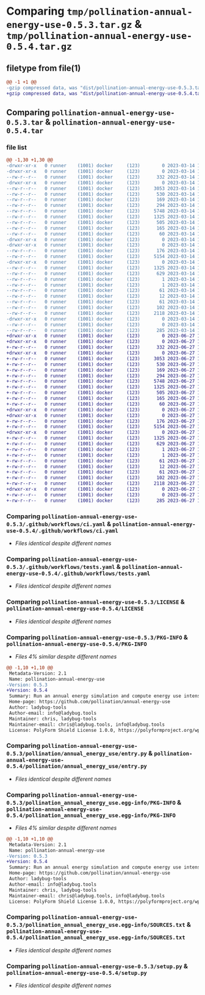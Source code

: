 # Comparing `tmp/pollination-annual-energy-use-0.5.3.tar.gz` & `tmp/pollination-annual-energy-use-0.5.4.tar.gz`

## filetype from file(1)

```diff
@@ -1 +1 @@
-gzip compressed data, was "dist/pollination-annual-energy-use-0.5.3.tar", last modified: Tue Mar 14 18:04:33 2023, max compression
+gzip compressed data, was "dist/pollination-annual-energy-use-0.5.4.tar", last modified: Tue Jun 27 16:40:05 2023, max compression
```

## Comparing `pollination-annual-energy-use-0.5.3.tar` & `pollination-annual-energy-use-0.5.4.tar`

### file list

```diff
@@ -1,30 +1,30 @@
-drwxr-xr-x   0 runner    (1001) docker     (123)        0 2023-03-14 18:04:33.000000 pollination-annual-energy-use-0.5.3/
-drwxr-xr-x   0 runner    (1001) docker     (123)        0 2023-03-14 18:04:33.000000 pollination-annual-energy-use-0.5.3/.github/
--rw-r--r--   0 runner    (1001) docker     (123)      332 2023-03-14 18:03:39.000000 pollination-annual-energy-use-0.5.3/.github/dependabot.yml
-drwxr-xr-x   0 runner    (1001) docker     (123)        0 2023-03-14 18:04:33.000000 pollination-annual-energy-use-0.5.3/.github/workflows/
--rw-r--r--   0 runner    (1001) docker     (123)     3053 2023-03-14 18:03:39.000000 pollination-annual-energy-use-0.5.3/.github/workflows/ci.yaml
--rw-r--r--   0 runner    (1001) docker     (123)      530 2023-03-14 18:03:39.000000 pollination-annual-energy-use-0.5.3/.github/workflows/tests.yaml
--rw-r--r--   0 runner    (1001) docker     (123)      169 2023-03-14 18:03:39.000000 pollination-annual-energy-use-0.5.3/.gitignore
--rw-r--r--   0 runner    (1001) docker     (123)      294 2023-03-14 18:03:39.000000 pollination-annual-energy-use-0.5.3/.releaserc.json
--rw-r--r--   0 runner    (1001) docker     (123)     5748 2023-03-14 18:03:39.000000 pollination-annual-energy-use-0.5.3/LICENSE
--rw-r--r--   0 runner    (1001) docker     (123)     1325 2023-03-14 18:04:33.000000 pollination-annual-energy-use-0.5.3/PKG-INFO
--rw-r--r--   0 runner    (1001) docker     (123)      505 2023-03-14 18:03:39.000000 pollination-annual-energy-use-0.5.3/README.md
--rw-r--r--   0 runner    (1001) docker     (123)      165 2023-03-14 18:03:39.000000 pollination-annual-energy-use-0.5.3/deploy.sh
--rw-r--r--   0 runner    (1001) docker     (123)       60 2023-03-14 18:03:39.000000 pollination-annual-energy-use-0.5.3/dev-requirements.txt
-drwxr-xr-x   0 runner    (1001) docker     (123)        0 2023-03-14 18:04:33.000000 pollination-annual-energy-use-0.5.3/pollination/
-drwxr-xr-x   0 runner    (1001) docker     (123)        0 2023-03-14 18:04:33.000000 pollination-annual-energy-use-0.5.3/pollination/annual_energy_use/
--rw-r--r--   0 runner    (1001) docker     (123)      176 2023-03-14 18:03:39.000000 pollination-annual-energy-use-0.5.3/pollination/annual_energy_use/__init__.py
--rw-r--r--   0 runner    (1001) docker     (123)     5154 2023-03-14 18:03:39.000000 pollination-annual-energy-use-0.5.3/pollination/annual_energy_use/entry.py
-drwxr-xr-x   0 runner    (1001) docker     (123)        0 2023-03-14 18:04:33.000000 pollination-annual-energy-use-0.5.3/pollination_annual_energy_use.egg-info/
--rw-r--r--   0 runner    (1001) docker     (123)     1325 2023-03-14 18:04:33.000000 pollination-annual-energy-use-0.5.3/pollination_annual_energy_use.egg-info/PKG-INFO
--rw-r--r--   0 runner    (1001) docker     (123)      629 2023-03-14 18:04:33.000000 pollination-annual-energy-use-0.5.3/pollination_annual_energy_use.egg-info/SOURCES.txt
--rw-r--r--   0 runner    (1001) docker     (123)        1 2023-03-14 18:04:33.000000 pollination-annual-energy-use-0.5.3/pollination_annual_energy_use.egg-info/dependency_links.txt
--rw-r--r--   0 runner    (1001) docker     (123)        1 2023-03-14 18:03:58.000000 pollination-annual-energy-use-0.5.3/pollination_annual_energy_use.egg-info/not-zip-safe
--rw-r--r--   0 runner    (1001) docker     (123)       61 2023-03-14 18:04:33.000000 pollination-annual-energy-use-0.5.3/pollination_annual_energy_use.egg-info/requires.txt
--rw-r--r--   0 runner    (1001) docker     (123)       12 2023-03-14 18:04:33.000000 pollination-annual-energy-use-0.5.3/pollination_annual_energy_use.egg-info/top_level.txt
--rw-r--r--   0 runner    (1001) docker     (123)       61 2023-03-14 18:03:39.000000 pollination-annual-energy-use-0.5.3/requirements.txt
--rw-r--r--   0 runner    (1001) docker     (123)      102 2023-03-14 18:04:33.000000 pollination-annual-energy-use-0.5.3/setup.cfg
--rw-r--r--   0 runner    (1001) docker     (123)     2118 2023-03-14 18:03:39.000000 pollination-annual-energy-use-0.5.3/setup.py
-drwxr-xr-x   0 runner    (1001) docker     (123)        0 2023-03-14 18:04:33.000000 pollination-annual-energy-use-0.5.3/tests/
--rw-r--r--   0 runner    (1001) docker     (123)        0 2023-03-14 18:03:39.000000 pollination-annual-energy-use-0.5.3/tests/__init__.py
--rw-r--r--   0 runner    (1001) docker     (123)      285 2023-03-14 18:03:39.000000 pollination-annual-energy-use-0.5.3/tests/validation_test.py
+drwxr-xr-x   0 runner    (1001) docker     (123)        0 2023-06-27 16:40:05.000000 pollination-annual-energy-use-0.5.4/
+drwxr-xr-x   0 runner    (1001) docker     (123)        0 2023-06-27 16:40:05.000000 pollination-annual-energy-use-0.5.4/.github/
+-rw-r--r--   0 runner    (1001) docker     (123)      332 2023-06-27 16:39:11.000000 pollination-annual-energy-use-0.5.4/.github/dependabot.yml
+drwxr-xr-x   0 runner    (1001) docker     (123)        0 2023-06-27 16:40:05.000000 pollination-annual-energy-use-0.5.4/.github/workflows/
+-rw-r--r--   0 runner    (1001) docker     (123)     3053 2023-06-27 16:39:11.000000 pollination-annual-energy-use-0.5.4/.github/workflows/ci.yaml
+-rw-r--r--   0 runner    (1001) docker     (123)      530 2023-06-27 16:39:11.000000 pollination-annual-energy-use-0.5.4/.github/workflows/tests.yaml
+-rw-r--r--   0 runner    (1001) docker     (123)      169 2023-06-27 16:39:11.000000 pollination-annual-energy-use-0.5.4/.gitignore
+-rw-r--r--   0 runner    (1001) docker     (123)      294 2023-06-27 16:39:11.000000 pollination-annual-energy-use-0.5.4/.releaserc.json
+-rw-r--r--   0 runner    (1001) docker     (123)     5748 2023-06-27 16:39:11.000000 pollination-annual-energy-use-0.5.4/LICENSE
+-rw-r--r--   0 runner    (1001) docker     (123)     1325 2023-06-27 16:40:05.000000 pollination-annual-energy-use-0.5.4/PKG-INFO
+-rw-r--r--   0 runner    (1001) docker     (123)      505 2023-06-27 16:39:11.000000 pollination-annual-energy-use-0.5.4/README.md
+-rw-r--r--   0 runner    (1001) docker     (123)      165 2023-06-27 16:39:11.000000 pollination-annual-energy-use-0.5.4/deploy.sh
+-rw-r--r--   0 runner    (1001) docker     (123)       60 2023-06-27 16:39:11.000000 pollination-annual-energy-use-0.5.4/dev-requirements.txt
+drwxr-xr-x   0 runner    (1001) docker     (123)        0 2023-06-27 16:40:05.000000 pollination-annual-energy-use-0.5.4/pollination/
+drwxr-xr-x   0 runner    (1001) docker     (123)        0 2023-06-27 16:40:05.000000 pollination-annual-energy-use-0.5.4/pollination/annual_energy_use/
+-rw-r--r--   0 runner    (1001) docker     (123)      176 2023-06-27 16:39:11.000000 pollination-annual-energy-use-0.5.4/pollination/annual_energy_use/__init__.py
+-rw-r--r--   0 runner    (1001) docker     (123)     5154 2023-06-27 16:39:11.000000 pollination-annual-energy-use-0.5.4/pollination/annual_energy_use/entry.py
+drwxr-xr-x   0 runner    (1001) docker     (123)        0 2023-06-27 16:40:05.000000 pollination-annual-energy-use-0.5.4/pollination_annual_energy_use.egg-info/
+-rw-r--r--   0 runner    (1001) docker     (123)     1325 2023-06-27 16:40:05.000000 pollination-annual-energy-use-0.5.4/pollination_annual_energy_use.egg-info/PKG-INFO
+-rw-r--r--   0 runner    (1001) docker     (123)      629 2023-06-27 16:40:05.000000 pollination-annual-energy-use-0.5.4/pollination_annual_energy_use.egg-info/SOURCES.txt
+-rw-r--r--   0 runner    (1001) docker     (123)        1 2023-06-27 16:40:05.000000 pollination-annual-energy-use-0.5.4/pollination_annual_energy_use.egg-info/dependency_links.txt
+-rw-r--r--   0 runner    (1001) docker     (123)        1 2023-06-27 16:39:30.000000 pollination-annual-energy-use-0.5.4/pollination_annual_energy_use.egg-info/not-zip-safe
+-rw-r--r--   0 runner    (1001) docker     (123)       61 2023-06-27 16:40:05.000000 pollination-annual-energy-use-0.5.4/pollination_annual_energy_use.egg-info/requires.txt
+-rw-r--r--   0 runner    (1001) docker     (123)       12 2023-06-27 16:40:05.000000 pollination-annual-energy-use-0.5.4/pollination_annual_energy_use.egg-info/top_level.txt
+-rw-r--r--   0 runner    (1001) docker     (123)       61 2023-06-27 16:39:11.000000 pollination-annual-energy-use-0.5.4/requirements.txt
+-rw-r--r--   0 runner    (1001) docker     (123)      102 2023-06-27 16:40:05.000000 pollination-annual-energy-use-0.5.4/setup.cfg
+-rw-r--r--   0 runner    (1001) docker     (123)     2118 2023-06-27 16:39:11.000000 pollination-annual-energy-use-0.5.4/setup.py
+drwxr-xr-x   0 runner    (1001) docker     (123)        0 2023-06-27 16:40:05.000000 pollination-annual-energy-use-0.5.4/tests/
+-rw-r--r--   0 runner    (1001) docker     (123)        0 2023-06-27 16:39:11.000000 pollination-annual-energy-use-0.5.4/tests/__init__.py
+-rw-r--r--   0 runner    (1001) docker     (123)      285 2023-06-27 16:39:11.000000 pollination-annual-energy-use-0.5.4/tests/validation_test.py
```

### Comparing `pollination-annual-energy-use-0.5.3/.github/workflows/ci.yaml` & `pollination-annual-energy-use-0.5.4/.github/workflows/ci.yaml`

 * *Files identical despite different names*

### Comparing `pollination-annual-energy-use-0.5.3/.github/workflows/tests.yaml` & `pollination-annual-energy-use-0.5.4/.github/workflows/tests.yaml`

 * *Files identical despite different names*

### Comparing `pollination-annual-energy-use-0.5.3/LICENSE` & `pollination-annual-energy-use-0.5.4/LICENSE`

 * *Files identical despite different names*

### Comparing `pollination-annual-energy-use-0.5.3/PKG-INFO` & `pollination-annual-energy-use-0.5.4/PKG-INFO`

 * *Files 4% similar despite different names*

```diff
@@ -1,10 +1,10 @@
 Metadata-Version: 2.1
 Name: pollination-annual-energy-use
-Version: 0.5.3
+Version: 0.5.4
 Summary: Run an annual energy simulation and compute energy use intensity.
 Home-page: https://github.com/pollination/annual-energy-use
 Author: ladybug-tools
 Author-email: info@ladybug.tools
 Maintainer: chris, ladybug-tools
 Maintainer-email: chris@ladybug.tools, info@ladybug.tools
 License: PolyForm Shield License 1.0.0, https://polyformproject.org/wp-content/uploads/2020/06/PolyForm-Shield-1.0.0.txt
```

### Comparing `pollination-annual-energy-use-0.5.3/pollination/annual_energy_use/entry.py` & `pollination-annual-energy-use-0.5.4/pollination/annual_energy_use/entry.py`

 * *Files identical despite different names*

### Comparing `pollination-annual-energy-use-0.5.3/pollination_annual_energy_use.egg-info/PKG-INFO` & `pollination-annual-energy-use-0.5.4/pollination_annual_energy_use.egg-info/PKG-INFO`

 * *Files 4% similar despite different names*

```diff
@@ -1,10 +1,10 @@
 Metadata-Version: 2.1
 Name: pollination-annual-energy-use
-Version: 0.5.3
+Version: 0.5.4
 Summary: Run an annual energy simulation and compute energy use intensity.
 Home-page: https://github.com/pollination/annual-energy-use
 Author: ladybug-tools
 Author-email: info@ladybug.tools
 Maintainer: chris, ladybug-tools
 Maintainer-email: chris@ladybug.tools, info@ladybug.tools
 License: PolyForm Shield License 1.0.0, https://polyformproject.org/wp-content/uploads/2020/06/PolyForm-Shield-1.0.0.txt
```

### Comparing `pollination-annual-energy-use-0.5.3/pollination_annual_energy_use.egg-info/SOURCES.txt` & `pollination-annual-energy-use-0.5.4/pollination_annual_energy_use.egg-info/SOURCES.txt`

 * *Files identical despite different names*

### Comparing `pollination-annual-energy-use-0.5.3/setup.py` & `pollination-annual-energy-use-0.5.4/setup.py`

 * *Files identical despite different names*

